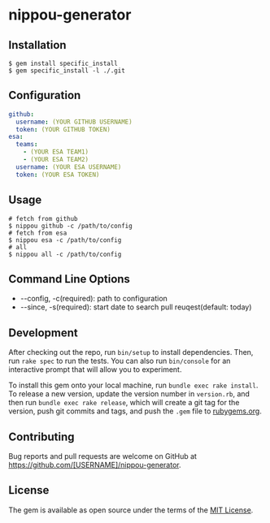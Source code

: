 # nippou-generator

## Installation

```
$ gem install specific_install
$ gem specific_install -l ./.git
```

## Configuration

```yaml
github:
  username: (YOUR GITHUB USERNAME)
  token: (YOUR GITHUB TOKEN)
esa:
  teams:
    - (YOUR ESA TEAM1)
    - (YOUR ESA TEAM2)
  username: (YOUR ESA USERNAME)
  token: (YOUR ESA TOKEN)
```

## Usage

```
# fetch from github
$ nippou github -c /path/to/config
# fetch from esa
$ nippou esa -c /path/to/config
# all
$ nippou all -c /path/to/config
```

## Command Line Options

* --config, -c(required): path to configuration
* --since, -s(required): start date to search pull reuqest(default: today)

## Development

After checking out the repo, run `bin/setup` to install dependencies. Then, run `rake spec` to run the tests. You can also run `bin/console` for an interactive prompt that will allow you to experiment.

To install this gem onto your local machine, run `bundle exec rake install`. To release a new version, update the version number in `version.rb`, and then run `bundle exec rake release`, which will create a git tag for the version, push git commits and tags, and push the `.gem` file to [rubygems.org](https://rubygems.org).

## Contributing

Bug reports and pull requests are welcome on GitHub at https://github.com/[USERNAME]/nippou-generator.

## License

The gem is available as open source under the terms of the [MIT License](https://opensource.org/licenses/MIT).
